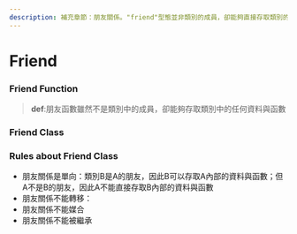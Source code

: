 ```yaml
---
description: 補充章節：朋友關係。"friend"型態並非類別的成員，卻能夠直接存取類別的任何資料，稱為類別的「朋友」。
---
```


# Friend

### Friend Function

> **def**:朋友函數雖然不是類別中的成員，卻能夠存取類別中的任何資料與函數                     &#x20;

### Friend Class

### Rules about Friend Class

* 朋友關係是單向：類別B是A的朋友，因此B可以存取A內部的資料與函數；但A不是B的朋友，因此A不能直接存取B內部的資料與函數
* 朋友關係不能轉移：
* 朋友關係不能媒合
* 朋友關係不能被繼承
